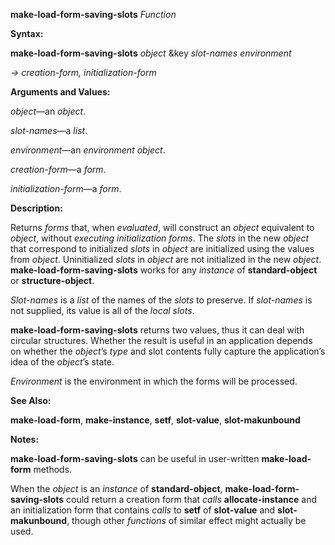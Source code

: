 **make-load-form-saving-slots** *Function* 



**Syntax:** 



**make-load-form-saving-slots** *object* &key *slot-names environment* 



*→ creation-form, initialization-form* 



**Arguments and Values:** 



*object*—an *object*. 



*slot-names*—a *list*. 



*environment*—an *environment object*. 



*creation-form*—a *form*. 



*initialization-form*—a *form*. 



**Description:** 



Returns *forms* that, when *evaluated*, will construct an *object* equivalent to *object*, without *executing initialization forms*. The *slots* in the new *object* that correspond to initialized *slots* in *object* are initialized using the values from *object*. Uninitialized *slots* in *object* are not initialized in the new *object*. **make-load-form-saving-slots** works for any *instance* of **standard-object** or **structure-object**. 







 



 



*Slot-names* is a *list* of the names of the *slots* to preserve. If *slot-names* is not supplied, its value is all of the *local slots*. 



**make-load-form-saving-slots** returns two values, thus it can deal with circular structures. Whether the result is useful in an application depends on whether the *object*’s *type* and slot contents fully capture the application’s idea of the *object*’s state. 



*Environment* is the environment in which the forms will be processed. 



**See Also:** 



**make-load-form**, **make-instance**, **setf**, **slot-value**, **slot-makunbound** 



**Notes:** 



**make-load-form-saving-slots** can be useful in user-written **make-load-form** methods. 



When the *object* is an *instance* of **standard-object**, **make-load-form-saving-slots** could return a creation form that *calls* **allocate-instance** and an initialization form that contains *calls* to **setf** of **slot-value** and **slot-makunbound**, though other *functions* of similar effect might actually be used. 



